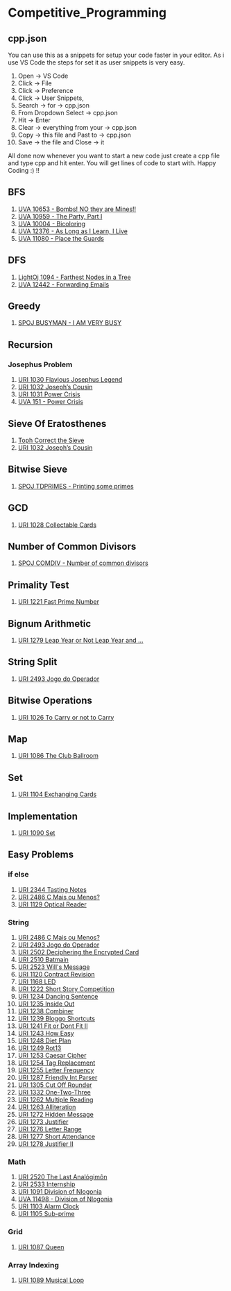 # Competitive_Programming

## cpp.json
You can use this as a snippets for setup your code faster in your editor. As i use VS Code the steps for set it as user snippets is very easy. 
1. Open -> VS Code
2. Click -> File
3. Click -> Preference
4. Click -> User Snippets,
5. Search -> for -> cpp.json
6. From Dropdown Select -> cpp.json
7. Hit -> Enter
8. Clear -> everything from your -> cpp.json
9. Copy -> this file and Past to -> cpp.json
10. Save -> the file and Close -> it

All done now whenever you want to start a new code just create a cpp file and type cpp and hit enter. You will get lines of code to start with. Happy Coding :) !!

## BFS
1. [UVA 10653 - Bombs! NO they are Mines!!](https://onlinejudge.org/index.php?option=com_onlinejudge&Itemid=8&category=18&page=show_problem&problem=1594)
2. [UVA 10959 - The Party, Part I](https://onlinejudge.org/index.php?option=com_onlinejudge&Itemid=8&page=show_problem&problem=1900)
3. [UVA 10004 - Bicoloring](https://onlinejudge.org/index.php?option=com_onlinejudge&Itemid=8&page=show_problem&problem=945)
4. [UVA 12376 - As Long as I Learn, I Live](https://onlinejudge.org/index.php?option=com_onlinejudge&Itemid=8&page=show_problem&problem=3798)
5. [UVA 11080 - Place the Guards](https://onlinejudge.org/index.php?option=onlinejudge&page=show_problem&problem=2021)

## DFS
1. [LightOj 1094 - Farthest Nodes in a Tree](http://lightoj.com/volume_showproblem.php?problem=1094)
2. [UVA 12442 - Forwarding Emails](https://onlinejudge.org/index.php?option=com_onlinejudge&Itemid=8&page=show_problem&problem=3873)

## Greedy
1. [SPOJ BUSYMAN - I AM VERY BUSY](https://www.spoj.com/problems/BUSYMAN/)

## Recursion
### Josephus Problem
1. [URI 1030 Flavious Josephus Legend](https://www.urionlinejudge.com.br/judge/en/problems/index/2)
2. [URI 1032 Joseph’s Cousin](https://www.urionlinejudge.com.br/judge/en/problems/view/1032)
3. [URI 1031 Power Crisis](https://www.urionlinejudge.com.br/judge/en/problems/view/1031)
4. [UVA 151 - Power Crisis](https://onlinejudge.org/index.php?option=onlinejudge&Itemid=8&page=show_problem&problem=87)

## Sieve Of Eratosthenes
1. [Toph Correct the Sieve](https://toph.co/p/correct-the-sieve)
2. [URI 1032 Joseph’s Cousin](https://www.urionlinejudge.com.br/judge/en/problems/view/1032)

## Bitwise Sieve
1. [SPOJ TDPRIMES - Printing some primes](https://www.spoj.com/problems/TDPRIMES/)

## GCD
1. [URI 1028 Collectable Cards](https://www.urionlinejudge.com.br/judge/en/problems/view/1028)

## Number of Common Divisors
1. [SPOJ COMDIV - Number of common divisors](https://www.spoj.com/problems/COMDIV/)

## Primality Test
1. [URI 1221 Fast Prime Number](https://www.urionlinejudge.com.br/judge/en/problems/view/1221)

## Bignum Arithmetic
1. [URI 1279 Leap Year or Not Leap Year and …](https://www.urionlinejudge.com.br/judge/en/problems/view/1279)

## String Split
1. [URI 2493 Jogo do Operador](https://www.urionlinejudge.com.br/judge/en/problems/view/2493)

## Bitwise Operations
1. [URI 1026 To Carry or not to Carry](https://www.urionlinejudge.com.br/judge/en/problems/view/1026)

## Map
1. [URI 1086 The Club Ballroom](https://www.urionlinejudge.com.br/judge/en/problems/view/1086)

## Set
1. [URI 1104 Exchanging Cards](https://www.urionlinejudge.com.br/judge/en/problems/view/1104)

## Implementation
1. [URI 1090 Set](https://www.urionlinejudge.com.br/judge/en/problems/view/1090)

## Easy Problems
### if else
1. [URI 2344 Tasting Notes](https://www.urionlinejudge.com.br/judge/en/problems/view/2344)
2. [URI 2486 C Mais ou Menos?](https://www.urionlinejudge.com.br/judge/en/problems/view/2486)
3. [URI 1129 Optical Reader](https://www.urionlinejudge.com.br/judge/en/problems/view/1129)

### String
1. [URI 2486 C Mais ou Menos?](https://www.urionlinejudge.com.br/judge/en/problems/view/2486)
2. [URI 2493 Jogo do Operador](https://www.urionlinejudge.com.br/judge/en/problems/view/2493)
3. [URI 2502 Deciphering the Encrypted Card](https://www.urionlinejudge.com.br/judge/en/problems/view/2502)
4. [URI 2510 Batmain](https://www.urionlinejudge.com.br/judge/en/problems/view/2510)
5. [URI 2523 Will's Message](https://www.urionlinejudge.com.br/judge/en/problems/view/2523)
6. [URI 1120 Contract Revision](https://www.urionlinejudge.com.br/judge/en/problems/view/1120)
7. [URI 1168 LED](https://www.urionlinejudge.com.br/judge/en/problems/view/1168)
8. [URI 1222 Short Story Competition](https://www.urionlinejudge.com.br/judge/en/problems/view/1222)
9. [URI 1234 Dancing Sentence](https://www.urionlinejudge.com.br/judge/en/problems/view/1234)
10. [URI 1235 Inside Out](https://www.urionlinejudge.com.br/judge/en/problems/view/1235)
11. [URI 1238 Combiner](https://www.urionlinejudge.com.br/judge/en/problems/view/1238)
12. [URI 1239 Bloggo Shortcuts](https://www.urionlinejudge.com.br/judge/en/problems/view/1239)
13. [URI 1241 Fit or Dont Fit II](https://www.urionlinejudge.com.br/judge/en/problems/view/1241)
14. [URI 1243 How Easy](https://www.urionlinejudge.com.br/judge/en/problems/view/1243)
15. [URI 1248 Diet Plan](https://www.urionlinejudge.com.br/judge/en/problems/view/1248)
16. [URI 1249 Rot13](https://www.urionlinejudge.com.br/judge/en/problems/view/1249)
17. [URI 1253 Caesar Cipher](https://www.urionlinejudge.com.br/judge/en/problems/view/1253)
18. [URI 1254 Tag Replacement](https://www.urionlinejudge.com.br/judge/en/problems/view/1254)
19. [URI 1255 Letter Frequency](https://www.urionlinejudge.com.br/judge/en/problems/view/1255)
20. [URI 1287 Friendly Int Parser](https://www.urionlinejudge.com.br/judge/en/problems/view/1287)
21. [URI 1305 Cut Off Rounder](https://www.urionlinejudge.com.br/judge/en/problems/view/1305)
22. [URI 1332 One-Two-Three](https://www.urionlinejudge.com.br/judge/en/problems/view/1332)
23. [URI 1262 Multiple Reading](https://www.urionlinejudge.com.br/judge/en/problems/view/1262)
24. [URI 1263 Alliteration](https://www.urionlinejudge.com.br/judge/en/problems/view/1263)
25. [URI 1272 Hidden Message](https://www.urionlinejudge.com.br/judge/en/problems/view/1272)
26. [URI 1273 Justifier](https://www.urionlinejudge.com.br/judge/en/problems/view/1273)
27. [URI 1276 Letter Range](https://www.urionlinejudge.com.br/judge/en/problems/view/1276)
28. [URI 1277 Short Attendance](https://www.urionlinejudge.com.br/judge/en/problems/view/1277)
29. [URI 1278 Justifier II](https://www.urionlinejudge.com.br/judge/en/problems/view/1278)

### Math
1. [URI 2520 The Last Analógimôn](https://www.urionlinejudge.com.br/judge/en/problems/view/2520)
2. [URI 2533 Internship](https://www.urionlinejudge.com.br/judge/en/problems/view/2533)
3. [URI 1091 Division of Nlogonia](https://www.urionlinejudge.com.br/judge/en/problems/view/1091)
4. [UVA 11498 - Division of Nlogonia](https://onlinejudge.org/index.php?option=com_onlinejudge&Itemid=8&category=26&page=show_problem&problem=2493)
5. [URI 1103 Alarm Clock](https://www.urionlinejudge.com.br/judge/en/problems/view/1103)
6. [URI 1105 Sub-prime](https://www.urionlinejudge.com.br/judge/en/problems/view/1105)

### Grid
1. [URI 1087 Queen](https://www.urionlinejudge.com.br/judge/en/problems/view/1087)

### Array Indexing
1. [URI 1089 Musical Loop](https://www.urionlinejudge.com.br/judge/en/problems/view/1089)